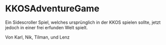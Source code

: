 # KKOSAdventureGame

Ein Sidescroller Spiel, welches ursprünglich in der KKOS spielen sollte, jetzt jedoch in einer frei erfunden Welt spielt.

Von Karl, Nik, Tilman, und Lenz

